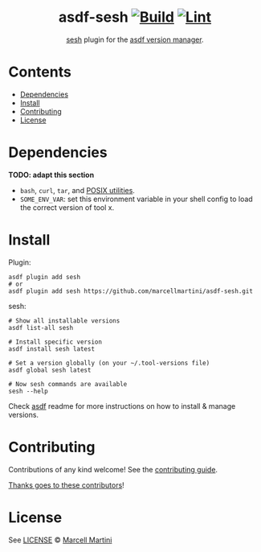 <div align="center">

# asdf-sesh [![Build](https://github.com/marcellmartini/asdf-sesh/actions/workflows/build.yml/badge.svg)](https://github.com/marcellmartini/asdf-sesh/actions/workflows/build.yml) [![Lint](https://github.com/marcellmartini/asdf-sesh/actions/workflows/lint.yml/badge.svg)](https://github.com/marcellmartini/asdf-sesh/actions/workflows/lint.yml)

[sesh](https://github.com/joshmedeski/sesh) plugin for the [asdf version manager](https://asdf-vm.com).

</div>

# Contents

- [Dependencies](#dependencies)
- [Install](#install)
- [Contributing](#contributing)
- [License](#license)

# Dependencies

**TODO: adapt this section**

- `bash`, `curl`, `tar`, and [POSIX utilities](https://pubs.opengroup.org/onlinepubs/9699919799/idx/utilities.html).
- `SOME_ENV_VAR`: set this environment variable in your shell config to load the correct version of tool x.

# Install

Plugin:

```shell
asdf plugin add sesh
# or
asdf plugin add sesh https://github.com/marcellmartini/asdf-sesh.git
```

sesh:

```shell
# Show all installable versions
asdf list-all sesh

# Install specific version
asdf install sesh latest

# Set a version globally (on your ~/.tool-versions file)
asdf global sesh latest

# Now sesh commands are available
sesh --help
```

Check [asdf](https://github.com/asdf-vm/asdf) readme for more instructions on how to
install & manage versions.

# Contributing

Contributions of any kind welcome! See the [contributing guide](contributing.md).

[Thanks goes to these contributors](https://github.com/marcellmartini/asdf-sesh/graphs/contributors)!

# License

See [LICENSE](LICENSE) © [Marcell Martini](https://github.com/marcellmartini/)
